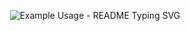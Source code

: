 <p align="center">
  <img src="https://readme-typing-svg.demolab.com/?lines=Hi🖐️;I+am+Asma+jamshidian🎮;I +am+a+Full_stack+Developer👩‍💻;&font=Fira%20Code&center=true&width=880&height=50&duration=4000&pause=2000" alt="Example Usage - README Typing SVG">
</p>
